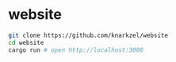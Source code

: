 # website

```bash
git clone https://github.com/knarkzel/website
cd website
cargo run # open http://localhost:3000
```
